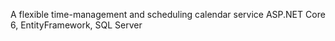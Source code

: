 A flexible time-management and scheduling calendar service
ASP.NET Core 6, EntityFramework, SQL Server
